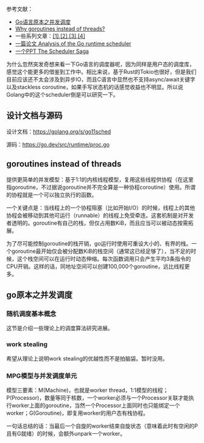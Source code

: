 参考文献：

* [Go语言原本之并发调度](https://golang.design/under-the-hood/zh-cn/part2runtime/ch06sched/)
* [Why goroutines instead of threads?](https://go.dev/doc/faq#goroutines)
* 一些系列文章：[[1]](https://cloud.tencent.com/developer/article/1412488),[[2]](https://cloud.tencent.com/developer/article/1412489),[[3]](https://cloud.tencent.com/developer/article/1416867),[[4]](https://cloud.tencent.com/developer/article/1416868)
* [一篇论文 Analysis of the Go runtime scheduler](http://www1.cs.columbia.edu/~aho/cs6998/reports/12-12-11_DeshpandeSponslerWeiss_GO.pdf)
* [一个PPT The Scheduler Saga](https://speakerdeck.com/kavya719/the-scheduler-saga)

为什么忽然突发奇想来看一下Go语言的调度器呢，因为同样是用户态的调度库，感觉这个能更多的借鉴到工作中。相比来说，基于Rust的Tokio也很好，但是我们目前应该还不太会涉及到异步IO，而且C语言中显然也不支持async/await关键字以及stackless coroutine，如果手写状态机的话感觉收益也不明显。所以说Golang中的这个scheduler倒是可以研究一下。

## 设计文档与源码

设计文档：https://golang.org/s/go11sched

源码：https://go.dev/src/runtime/proc.go

## goroutines instead of threads

提供更简单的并发模型：基于1:1的内核线程模型，复用这些线程供协程（在这里指goroutine，不过据说goroutine并不完全算是一种协程coroutine）使用。所谓的协程就是一个可以独立执行的函数。

一个关键点是：当线程上的一个协程阻塞（比如开始I/O）的时候，线程上的其他协程会被移动到其他可运行（runnable）的线程上免受牵连。这套机制是对开发者透明的。goroutine有自己的栈，但仅占用数KiB，而且应当可以被动态按需拓展。

为了尽可能控制goroutine的栈开销，go运行时使用可重设大小的、有界的栈。一个goroutine最开始仅会被分配数KiB的栈空间（通常这已经足够了），当不足的时候，这个栈空间可以在运行时动态伸缩。每次函数调用只会产生平均3条指令的CPU开销。这样的话，同地址空间可以创建100,000个goroutine，远比线程更多。

## go原本之并发调度

### 随机调度基本概念

这节是介绍一些理论上的调度算法研究进展。

### work stealing

希望从理论上说明work stealing的优越性而不是拍脑袋。暂时没用。

### MPG模型与并发调度单元

模型三要素：M(Machine)，也就是worker thread，1:1模型的线程；P(Processor)，数量等同于核数，一个worker必须与一个Processor关联才能执行worker上面的goroutine，当然一个Processor上面同时也只能绑定一个worker；G(Goroutine)，即复用worker的用户态有栈协程。

一句话总结的话：当最后一个自旋的worker结束自旋状态（意味着此时有空闲的P且有G就绪）的时候，会额外unpark一个worker。